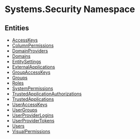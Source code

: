 ﻿---
uid: Systems.Security
---
# Systems.Security Namespace

## Entities
- [AccessKeys](Systems.Security.AccessKeys.md)  
- [ColumnPermissions](Systems.Security.ColumnPermissions.md)  
- [DomainProviders](Systems.Security.DomainProviders.md)  
- [Domains](Systems.Security.Domains.md)  
- [EntitySettings](Systems.Security.EntitySettings.md)  
- [ExternalApplications](Systems.Security.ExternalApplications.md)  
- [GroupAccessKeys](Systems.Security.GroupAccessKeys.md)  
- [Groups](Systems.Security.Groups.md)  
- [Roles](Systems.Security.Roles.md)  
- [SystemPermissions](Systems.Security.SystemPermissions.md)  
- [TrustedApplicationAuthorizations](Systems.Security.TrustedApplicationAuthorizations.md)  
- [TrustedApplications](Systems.Security.TrustedApplications.md)  
- [UserAccessKeys](Systems.Security.UserAccessKeys.md)  
- [UserGroups](Systems.Security.UserGroups.md)  
- [UserProviderLogins](Systems.Security.UserProviderLogins.md)  
- [UserProviderTokens](Systems.Security.UserProviderTokens.md)  
- [Users](Systems.Security.Users.md)  
- [VisualPermissions](Systems.Security.VisualPermissions.md)  

